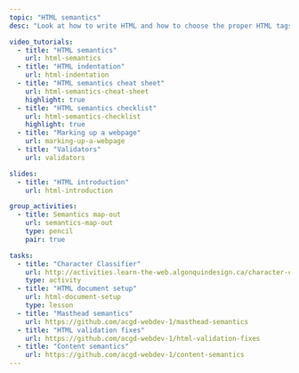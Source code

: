 ```yaml
---
topic: "HTML semantics"
desc: "Look at how to write HTML and how to choose the proper HTML tags."

video_tutorials:
  - title: "HTML semantics"
    url: html-semantics
  - title: "HTML indentation"
    url: html-indentation
  - title: "HTML semantics cheat sheet"
    url: html-semantics-cheat-sheet
    highlight: true
  - title: "HTML semantics checklist"
    url: html-semantics-checklist
    highlight: true
  - title: "Marking up a webpage"
    url: marking-up-a-webpage
  - title: "Validators"
    url: validators

slides:
  - title: "HTML introduction"
    url: html-introduction

group_activities:
  - title: Semantics map-out
    url: semantics-map-out
    type: pencil
    pair: true

tasks:
  - title: "Character Classifier"
    url: http://activities.learn-the-web.algonquindesign.ca/character-classifier/
    type: activity
  - title: "HTML document setup"
    url: html-document-setup
    type: lesson
  - title: "Masthead semantics"
    url: https://github.com/acgd-webdev-1/masthead-semantics
  - title: "HTML validation fixes"
    url: https://github.com/acgd-webdev-1/html-validation-fixes
  - title: "Content semantics"
    url: https://github.com/acgd-webdev-1/content-semantics
---
```

